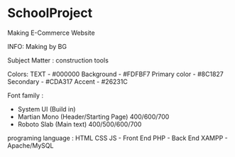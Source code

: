 # SchoolProject

Making E-Commerce Website

INFO:
Making by BG

Subject Matter : construction tools

Colors:
TEXT - #000000
Background - #FDFBF7
Primary color - #8C1827
Secondary - #CDA317
Accent - #26231C

Font family :

- System UI (Build in)
- Martian Mono (Header/Starting Page) 400/600/700
- Roboto Slab (Main text) 400/500/600/700





programing language :
HTML CSS JS - Front End
PHP - Back End
XAMPP - Apache/MySQL
